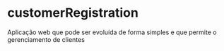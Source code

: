 # customerRegistration
Aplicação web que pode ser evoluída de forma simples e que permite o gerenciamento de clientes
